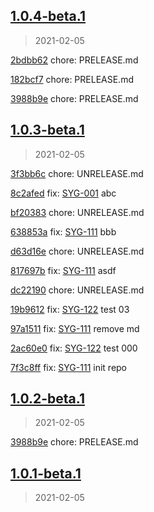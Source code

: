 
## [1.0.4-beta.1]
> 2021-02-05

[2bdbb62](https://github.com/ookangzheng/test-action-semantic-release/commit/2bdbb62) chore:   PRELEASE.md

[182bcf7](https://github.com/ookangzheng/test-action-semantic-release/commit/182bcf7) chore:   PRELEASE.md

[3988b9e](https://github.com/ookangzheng/test-action-semantic-release/commit/3988b9e) chore:   PRELEASE.md


[1.0.4-beta.1]: https://github.com/ookangzheng/test-action-semantic-release/releases/tag/1.0.4-beta.1


## [1.0.3-beta.1]
> 2021-02-05

[3f3bb6c](https://github.com/ookangzheng/test-action-semantic-release/commit/3f3bb6c) chore:   UNRELEASE.md

[8c2afed](https://github.com/ookangzheng/test-action-semantic-release/commit/8c2afed) fix: [SYG-001](https://coolbitx.atlassian.net/browse/SYG-001)   abc

[bf20383](https://github.com/ookangzheng/test-action-semantic-release/commit/bf20383) chore:   UNRELEASE.md

[638853a](https://github.com/ookangzheng/test-action-semantic-release/commit/638853a) fix: [SYG-111](https://coolbitx.atlassian.net/browse/SYG-111)   bbb

[d63d16e](https://github.com/ookangzheng/test-action-semantic-release/commit/d63d16e) chore:   UNRELEASE.md

[817697b](https://github.com/ookangzheng/test-action-semantic-release/commit/817697b) fix: [SYG-111](https://coolbitx.atlassian.net/browse/SYG-111)   asdf

[dc22190](https://github.com/ookangzheng/test-action-semantic-release/commit/dc22190) chore:   UNRELEASE.md

[19b9612](https://github.com/ookangzheng/test-action-semantic-release/commit/19b9612) fix: [SYG-122](https://coolbitx.atlassian.net/browse/SYG-122)   test 03

[97a1511](https://github.com/ookangzheng/test-action-semantic-release/commit/97a1511) fix: [SYG-111](https://coolbitx.atlassian.net/browse/SYG-111)   remove md

[2ac60e0](https://github.com/ookangzheng/test-action-semantic-release/commit/2ac60e0) fix: [SYG-122](https://coolbitx.atlassian.net/browse/SYG-122)   test 000

[7f3c8ff](https://github.com/ookangzheng/test-action-semantic-release/commit/7f3c8ff) fix: [SYG-111](https://coolbitx.atlassian.net/browse/SYG-111)   init repo


[1.0.3-beta.1]: https://github.com/ookangzheng/test-action-semantic-release/releases/tag/1.0.3-beta.1


## [1.0.2-beta.1]
> 2021-02-05

[3988b9e](https://github.com/ookangzheng/test-action-semantic-release/commit/3988b9e) chore:   PRELEASE.md


[1.0.2-beta.1]: https://github.com/ookangzheng/test-action-semantic-release/releases/tag/1.0.2-beta.1


## [1.0.1-beta.1]
> 2021-02-05

[](https://github.com/ookangzheng/test-action-semantic-release/commit/)   


[1.0.1-beta.1]: https://github.com/ookangzheng/test-action-semantic-release/releases/tag/1.0.1-beta.1
